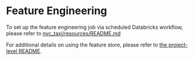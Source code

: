 # Feature Engineering
To set up the feature engineering job via scheduled Databricks workflow, please refer to [nyc_taxi/resources/README.md](../resources/README.md)

For additional details on using the feature store, please refer to [the project-level README](../README.md).
